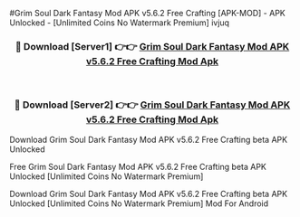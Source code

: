 #Grim Soul Dark Fantasy Mod APK v5.6.2 Free Crafting [APK-MOD] - APK Unlocked - [Unlimited Coins No Watermark Premium] ivjuq



<div align="center">

<h3>🔴 Download [Server1] 👉👉 <a href="https://momento.my/?title=Grim_Soul_Dark_Fantasy_Mod_APK_v5.6.2_Free_Crafting">Grim Soul Dark Fantasy Mod APK v5.6.2 Free Crafting Mod Apk</a></h3><br>

<h3>🔴 Download [Server2] 👉👉 <a href="https://momento.my/?title=Grim_Soul_Dark_Fantasy_Mod_APK_v5.6.2_Free_Crafting">Grim Soul Dark Fantasy Mod APK v5.6.2 Free Crafting Mod Apk</a></h3>
</div>



Download Grim Soul Dark Fantasy Mod APK v5.6.2 Free Crafting beta APK Unlocked

Free Grim Soul Dark Fantasy Mod APK v5.6.2 Free Crafting beta APK Unlocked [Unlimited Coins No Watermark Premium]

Download Grim Soul Dark Fantasy Mod APK v5.6.2 Free Crafting beta APK Unlocked [Unlimited Coins No Watermark Premium] Mod For Android
